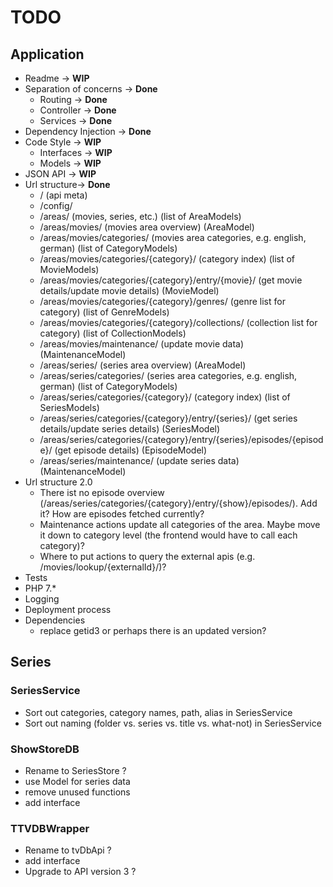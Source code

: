 # TODO

## Application

* Readme -> **WIP**
* Separation of concerns -> **Done**
    * Routing -> **Done**
    * Controller -> **Done**
    * Services -> **Done**
* Dependency Injection -> **Done**
* Code Style -> **WIP**
    * Interfaces -> **WIP**
    * Models -> **WIP**
* JSON API -> **WIP**
* Url structure-> **Done**
    * / (api meta)
    * /config/
    * /areas/ (movies, series, etc.) (list of AreaModels)
    * /areas/movies/ (movies area overview) (AreaModel)
    * /areas/movies/categories/ (movies area categories, e.g. english, german) (list of CategoryModels)
    * /areas/movies/categories/{category}/ (category index) (list of MovieModels)
    * /areas/movies/categories/{category}/entry/{movie}/ (get movie details/update movie details) (MovieModel)
    * /areas/movies/categories/{category}/genres/ (genre list for category) (list of GenreModels)
    * /areas/movies/categories/{category}/collections/ (collection list for category) (list of CollectionModels)
    * /areas/movies/maintenance/ (update movie data) (MaintenanceModel)
    * /areas/series/ (series area overview) (AreaModel)
    * /areas/series/categories/ (series area categories, e.g. english, german) (list of CategoryModels)
    * /areas/series/categories/{category}/ (category index) (list of SeriesModels)
    * /areas/series/categories/{category}/entry/{series}/ (get series details/update series details) (SeriesModel)
    * /areas/series/categories/{category}/entry/{series}/episodes/{episode}/ (get episode details) (EpisodeModel)
    * /areas/series/maintenance/ (update series data) (MaintenanceModel)
* Url structure 2.0
    * There ist no episode overview (/areas/series/categories/{category}/entry/{show}/episodes/). Add it? How are episodes fetched currently?
    * Maintenance actions update all categories of the area. Maybe move it down to category level (the frontend would have to call each category)?
    * Where to put actions to query the external apis (e.g. /movies/lookup/{externalId}/)?
* Tests
* PHP 7.*
* Logging
* Deployment process
* Dependencies
    * replace getid3 or perhaps there is an updated version?


## Series

### SeriesService

* Sort out categories, category names, path, alias in SeriesService
* Sort out naming (folder vs. series vs. title vs. what-not) in SeriesService

### ShowStoreDB

* Rename to SeriesStore ?
* use Model for series data
* remove unused functions
* add interface

### TTVDBWrapper

* Rename to tvDbApi ?
* add interface
* Upgrade to API version 3 ?

